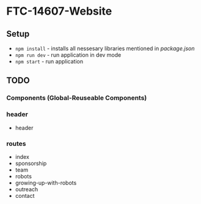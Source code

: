 # FTC-14607-Website

## Setup

- `npm install` - installs all nessesary libraries mentioned in _package.json_
- `npm run dev` - run application in dev mode
- `npm start` - run application

## TODO

### Components (Global-Reuseable Components)

### header

- header

### routes

- index
- sponsorship
- team
- robots
- growing-up-with-robots
- outreach
- contact
